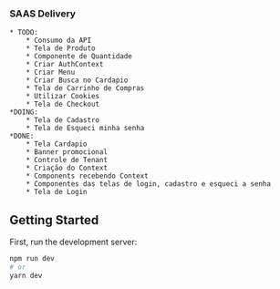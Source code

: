 ### SAAS Delivery

    * TODO:
        * Consumo da API
        * Tela de Produto
        * Componente de Quantidade
        * Criar AuthContext
        * Criar Menu
        * Criar Busca no Cardapio
        * Tela de Carrinho de Compras
        * Utilizar Cookies
        * Tela de Checkout
    *DOING:
        * Tela de Cadastro
        * Tela de Esqueci minha senha
    *DONE:
        * Tela Cardapio
        * Banner promocional
        * Controle de Tenant
        * Criação do Context
        * Components recebendo Context
        * Componentes das telas de login, cadastro e esqueci a senha
        * Tela de Login

## Getting Started

First, run the development server:

```bash
npm run dev
# or
yarn dev
```